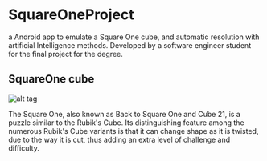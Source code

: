 # SquareOneProject

a Android app to emulate a Square One cube, and automatic resolution with artificial Intelligence methods. Developed by a software engineer student for the final project for the degree.

## SquareOne cube

![alt tag](https://goo.gl/C4goPc)

The Square One, also known as Back to Square One and Cube 21, is a puzzle similar to the Rubik's Cube. Its distinguishing feature among the numerous Rubik's Cube variants is that it can change shape as it is twisted, due to the way it is cut, thus adding an extra level of challenge and difficulty.


